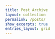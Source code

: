```yaml
---
title: Post Archive
layout: collection
permalink: /posts/
show_excerpts: true
entries_layout: grid
---
```

